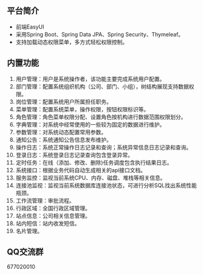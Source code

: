 ## 平台简介
* 前端EasyUI
* 采用Spring Boot、Spring Data JPA、Spring Security、Thymeleaf。
* 支持加载动态权限菜单，多方式轻松权限控制。

## 内置功能

1.  用户管理：用户是系统操作者，该功能主要完成系统用户配置。
2.  部门管理：配置系统组织机构（公司、部门、小组），树结构展现支持数据权限。
3.  岗位管理：配置系统用户所属担任职务。
4.  菜单管理：配置系统菜单，操作权限，按钮权限标识等。
5.  角色管理：角色菜单权限分配、设置角色按机构进行数据范围权限划分。
6.  字典管理：对系统中经常使用的一些较为固定的数据进行维护。
7.  参数管理：对系统动态配置常用参数。
8.  通知公告：系统通知公告信息发布维护。
9.  操作日志：系统正常操作日志记录和查询；系统异常信息日志记录和查询。
10. 登录日志：系统登录日志记录查询包含登录异常。
11. 定时任务：在线（添加、修改、删除)任务调度包含执行结果日志。
12. 系统接口：根据业务代码自动生成相关的api接口文档。
13. 服务监控：监视当前系统CPU、内存、磁盘、堆栈等相关信息。
14. 连接池监视：监视当前系统数据库连接池状态，可进行分析SQL找出系统性能瓶颈。
15. 工作流管理：审批流程。
16. 行政区域：全国行政区域管理。
17. 站点信息：公司相关信息管理。
18. 站内短信：站内收发短信。
19. 名片管理。

## QQ交流群
677020010
